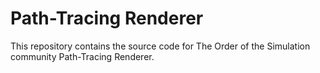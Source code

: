 # Path-Tracing Renderer

This repository contains the source code for The Order of the Simulation community Path-Tracing Renderer.

